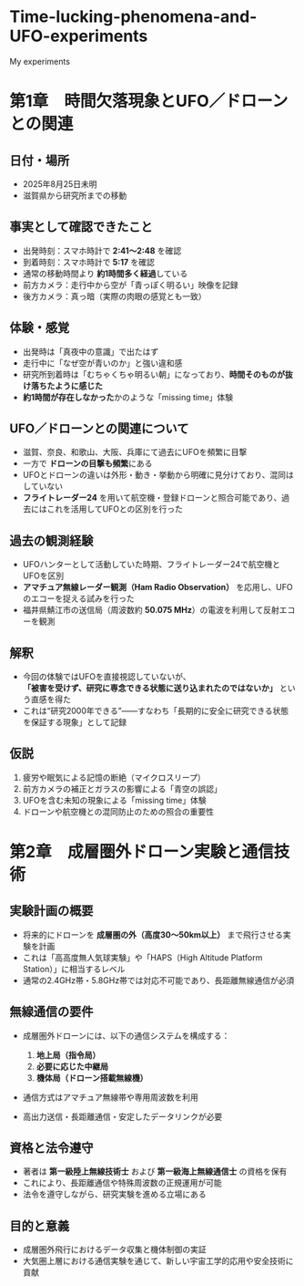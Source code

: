 # Time-lucking-phenomena-and-UFO-experiments
My experiments

# 第1章　時間欠落現象とUFO／ドローンとの関連

## 日付・場所
- 2025年8月25日未明  
- 滋賀県から研究所までの移動  

## 事実として確認できたこと
- 出発時刻：スマホ時計で **2:41〜2:48** を確認  
- 到着時刻：スマホ時計で **5:17** を確認  
- 通常の移動時間より **約1時間多く経過**している  
- 前方カメラ：走行中から空が「青っぽく明るい」映像を記録  
- 後方カメラ：真っ暗（実際の肉眼の感覚とも一致）  

## 体験・感覚
- 出発時は「真夜中の意識」で出たはず  
- 走行中に「なぜ空が青いのか」と強い違和感  
- 研究所到着時は「むちゃくちゃ明るい朝」になっており、**時間そのものが抜け落ちたように感じた**  
- **約1時間が存在しなかった**かのような「missing time」体験  

## UFO／ドローンとの関連について
- 滋賀、奈良、和歌山、大阪、兵庫にて過去にUFOを頻繁に目撃  
- 一方で **ドローンの目撃も頻繁**にある  
- UFOとドローンの違いは外形・動き・挙動から明確に見分けており、混同はしていない  
- **フライトレーダー24** を用いて航空機・登録ドローンと照合可能であり、過去にはこれを活用してUFOとの区別を行った  

## 過去の観測経験
- UFOハンターとして活動していた時期、フライトレーダー24で航空機とUFOを区別  
- **アマチュア無線レーダー観測（Ham Radio Observation）** を応用し、UFOのエコーを捉える試みを行った  
- 福井県鯖江市の送信局（周波数約 **50.075 MHz**）の電波を利用して反射エコーを観測  

## 解釈
- 今回の体験ではUFOを直接視認していないが、  
  **「被害を受けず、研究に専念できる状態に送り込まれたのではないか」** という直感を得た  
- これは“研究2000年できる”――すなわち「長期的に安全に研究できる状態を保証する現象」として記録  

## 仮説
1. 疲労や眠気による記憶の断絶（マイクロスリープ）  
2. 前方カメラの補正とガラスの影響による「青空の誤認」  
3. UFOを含む未知の現象による「missing time」体験  
4. ドローンや航空機との混同防止のための照合の重要性

# 第2章　成層圏外ドローン実験と通信技術

## 実験計画の概要
- 将来的にドローンを **成層圏の外（高度30〜50km以上）** まで飛行させる実験を計画  
- これは「高高度無人気球実験」や「HAPS（High Altitude Platform Station）」に相当するレベル  
- 通常の2.4GHz帯・5.8GHz帯では対応不可能であり、長距離無線通信が必須  

## 無線通信の要件
- 成層圏外ドローンには、以下の通信システムを構成する：  
  1. **地上局（指令局）**  
  2. **必要に応じた中継局**  
  3. **機体局（ドローン搭載無線機）**  

- 通信方式はアマチュア無線帯や専用周波数を利用  
- 高出力送信・長距離通信・安定したデータリンクが必要  

## 資格と法令遵守
- 著者は **第一級陸上無線技術士** および **第一級海上無線通信士** の資格を保有  
- これにより、長距離通信や特殊周波数の正規運用が可能  
- 法令を遵守しながら、研究実験を進める立場にある  

## 目的と意義
- 成層圏外飛行におけるデータ収集と機体制御の実証  
- 大気圏上層における通信実験を通じて、新しい宇宙工学的応用や安全技術に貢献   
